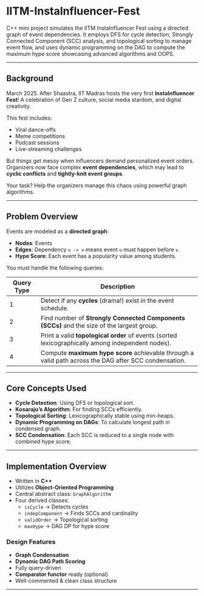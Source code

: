 # IITM-InstaInfluencer-Fest
C++ mini project simulates the IITM InstaInfluencer Fest using a directed graph of event dependencies. It employs DFS for cycle detection, Strongly Connected Component (SCC) analysis, and topological sorting to manage event flow, and uses dynamic programming on the DAG to compute the maximum hype score showcasing advanced algorithms and OOPS.

---

## Background

March 2025. After Shaastra, IIT Madras hosts the very first **InstaInfluencer Fest**! A celebration of Gen Z culture, social media stardom, and digital creativity.

This fest includes:
-  Viral dance-offs  
-  Meme competitions  
-  Podcast sessions  
-  Live-streaming challenges  

But things get messy when influencers demand personalized event orders. Organizers now face complex **event dependencies**, which may lead to **cyclic conflicts** and **tightly-knit event groups**.

Your task? Help the organizers manage this chaos using powerful graph algorithms.

---

## Problem Overview

Events are modeled as a **directed graph**:
- **Nodes**: Events
- **Edges**: Dependency `u -> v` means event `u` must happen before `v`.
- **Hype Score**: Each event has a popularity value among students.

You must handle the following queries:

| Query Type | Description |
|------------|-------------|
| 1 | Detect if any **cycles** (drama!) exist in the event schedule. |
| 2 | Find number of **Strongly Connected Components (SCCs)** and the size of the largest group. |
| 3 | Print a valid **topological order** of events (sorted lexicographically among independent nodes). |
| 4 | Compute **maximum hype score** achievable through a valid path across the DAG after SCC condensation. |

---

## Core Concepts Used

- **Cycle Detection**: Using DFS or topological sort.
- **Kosaraju’s Algorithm**: For finding SCCs efficiently.
- **Topological Sorting**: Lexicographically stable using min-heaps.
- **Dynamic Programming on DAGs**: To calculate longest path in condensed graph.
- **SCC Condensation**: Each SCC is reduced to a single node with combined hype score.

---

## Implementation Overview

- Written in **C++**
- Utilizes **Object-Oriented Programming**
- Central abstract class: `GraphAlgorithm`
- Four derived classes:
  - `isCycle` → Detects cycles
  - `indepComponent` → Finds SCCs and cardinality
  - `validOrder` → Topological sorting
  - `maxHype` → DAG DP for hype score

### Design Features

-  **Graph Condensation**
-  **Dynamic DAG Path Scoring**
-  Fully query-driven
-  **Comparator functor** ready (optional)
-  Well-commented & clean class structure

---

